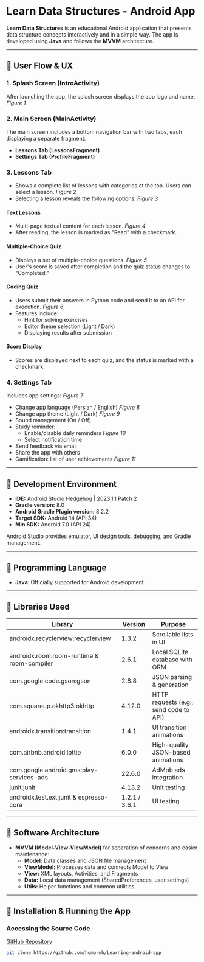 # Learn Data Structures - Android App

**Learn Data Structures** is an educational Android application that presents data structure concepts interactively and in a simple way. The app is developed using **Java** and follows the **MVVM** architecture.

---

## 🔹 User Flow & UX

### 1. Splash Screen (IntroActivity)
After launching the app, the splash screen displays the app logo and name.  
*Figure 1*

### 2. Main Screen (MainActivity)
The main screen includes a bottom navigation bar with two tabs, each displaying a separate fragment:
- **Lessons Tab (LessonsFragment)**
- **Settings Tab (ProfileFragment)**

### 3. Lessons Tab
- Shows a complete list of lessons with categories at the top. Users can select a lesson. *Figure 2*
- Selecting a lesson reveals the following options: *Figure 3*

#### Text Lessons
- Multi-page textual content for each lesson. *Figure 4*
- After reading, the lesson is marked as "Read" with a checkmark.

#### Multiple-Choice Quiz
- Displays a set of multiple-choice questions. *Figure 5*
- User's score is saved after completion and the quiz status changes to "Completed."

#### Coding Quiz
- Users submit their answers in Python code and send it to an API for execution. *Figure 6*
- Features include:
  - Hint for solving exercises
  - Editor theme selection (Light / Dark)
  - Displaying results after submission

#### Score Display
- Scores are displayed next to each quiz, and the status is marked with a checkmark.

### 4. Settings Tab
Includes app settings: *Figure 7*
- Change app language (Persian / English) *Figure 8*
- Change app theme (Light / Dark) *Figure 9*
- Sound management (On / Off)
- Study reminder:
  - Enable/disable daily reminders *Figure 10*
  - Select notification time
- Send feedback via email
- Share the app with others
- Gamification: list of user achievements *Figure 11*

---

## 🔹 Development Environment

- **IDE:** Android Studio Hedgehog | 2023.1.1 Patch 2  
- **Gradle version:** 8.0  
- **Android Gradle Plugin version:** 8.2.2  
- **Target SDK:** Android 14 (API 34)  
- **Min SDK:** Android 7.0 (API 24)  

Android Studio provides emulator, UI design tools, debugging, and Gradle management.

---

## 🔹 Programming Language

- **Java**: Officially supported for Android development

---

## 🔹 Libraries Used

| Library | Version | Purpose |
|---------|--------|---------|
| androidx.recyclerview:recyclerview | 1.3.2 | Scrollable lists in UI |
| androidx.room:room-runtime & room-compiler | 2.6.1 | Local SQLite database with ORM |
| com.google.code.gson:gson | 2.8.8 | JSON parsing & generation |
| com.squareup.okhttp3:okhttp | 4.12.0 | HTTP requests (e.g., send code to API) |
| androidx.transition:transition | 1.4.1 | UI transition animations |
| com.airbnb.android:lottie | 6.0.0 | High-quality JSON-based animations |
| com.google.android.gms:play-services-ads | 22.6.0 | AdMob ads integration |
| junit:junit | 4.13.2 | Unit testing |
| androidx.test.ext:junit & espresso-core | 1.2.1 / 3.6.1 | UI testing |

---

## 🔹 Software Architecture

- **MVVM (Model-View-ViewModel)** for separation of concerns and easier maintenance:
  - **Model:** Data classes and JSON file management
  - **ViewModel:** Processes data and connects Model to View
  - **View:** XML layouts, Activities, and Fragments
  - **Data:** Local data management (SharedPreferences, user settings)
  - **Utils:** Helper functions and common utilities

---

## 🔹 Installation & Running the App

### Accessing the Source Code
[GitHub Repository](https://github.com/homa-mh/Learning-android-app)

```bash
git clone https://github.com/homa-mh/Learning-android-app
